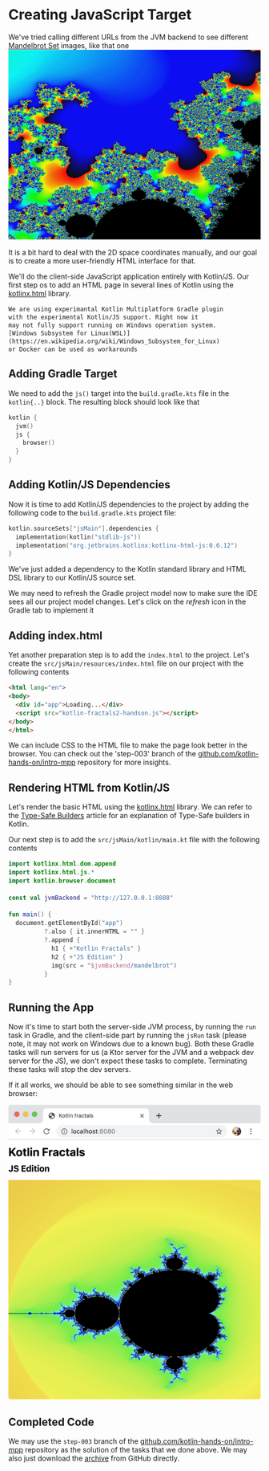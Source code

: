 # Creating JavaScript Target

We've tried calling different URLs from the JVM backend to see
different [Mandelbrot Set](https://en.wikipedia.org/wiki/Mandelbrot_set)
images, like that one
![](./assets/mandelbrot-zoom2.png)

It is a bit hard to deal with the 2D space coordinates manually,
and our goal is to create a more user-friendly HTML interface
for that. 

We'll do the client-side JavaScript application entirely with Kotlin/JS. Our first step
os to add an HTML page in several lines of Kotlin using the 
[kotlinx.html](https://github.com/Kotlin/kotlinx.html) library.


```note
We are using experimantal Kotlin Multiplatform Gradle plugin
with the experimental Kotlin/JS support. Right now it
may not fully support running on Windows operation system. 
[Windows Subsystem for Linux(WSL)](https://en.wikipedia.org/wiki/Windows_Subsystem_for_Linux)
or Docker can be used as workarounds
```

## Adding Gradle Target

We need to add the `js()` target into the `build.gradle.kts` file
in the `kotlin{..}` block. The resulting block should look like that

```kotlin
kotlin {
  jvm()
  js {
    browser()
  }
}
```

## Adding Kotlin/JS Dependencies

Now it is time to add Kotlin/JS dependencies to the project by
adding the following code to the `build.gradle.kts` project file:

```kotlin
kotlin.sourceSets["jsMain"].dependencies {
  implementation(kotlin("stdlib-js"))
  implementation("org.jetbrains.kotlinx:kotlinx-html-js:0.6.12")
}
```

We've just added a dependency to the Kotlin standard library and
HTML DSL library to our Kotlin/JS source set.

We may need to refresh the Gradle project model now to make sure
the IDE sees all our project model changes. Let's click on the _refresh_
icon in the Gradle tab to implement it

## Adding index.html

Yet another preparation step is to add the `index.html`
to the project. Let's create the 
`src/jsMain/resources/index.html` file on our project
with the following contents
```html
<html lang="en">
<body>
  <div id="app">Loading...</div>
  <script src="kotlin-fractals2-handson.js"></script>
</body>
</html>
```
We can include CSS to the HTML file to make the page look better in the browser.
You can check out the 'step-003' branch of the
[github.com/kotlin-hands-on/intro-mpp](https://github.com/kotlin-hands-on/intro-mpp)
repository for more insights.

## Rendering HTML from Kotlin/JS

Let's render the basic HTML using the
[kotlinx.html](https://github.com/Kotlin/kotlinx.html) library.
We can refer to the
[Type-Safe Builders](https://kotlinlang.org/docs/reference/type-safe-builders.html)
article for an explanation of Type-Safe builders in Kotlin.

Our next step is to add the `src/jsMain/kotlin/main.kt` file
with the following contents

```kotlin
import kotlinx.html.dom.append
import kotlinx.html.js.*
import kotlin.browser.document

const val jvmBackend = "http://127.0.0.1:8888"

fun main() {
  document.getElementById("app")
          ?.also { it.innerHTML = "" }
          ?.append {
            h1 { +"Kotlin Fractals" }
            h2 { +"JS Edition" }
            img(src = "$jvmBackend/mandelbrot")
          }
}
```

## Running the App

Now it's time to start both the server-side JVM process,
by running the `run` task in Gradle, and the client-side
part by running the `jsRun` task (please note, it may
not work on Windows due to a known bug). Both these Gradle tasks
will run servers for us (a Ktor server for the JVM and a
webpack dev server for the JS), we don't expect these tasks
to complete. Terminating these tasks will stop the dev servers. 


If it all works, we should be able to see something
similar in the web browser:

![](./assets/site-preview.png)


## Completed Code

We may use the `step-003` branch of the
[github.com/kotlin-hands-on/intro-mpp](https://github.com/kotlin-hands-on/intro-mpp)
repository as the solution of the tasks that we done above. 
We may also just download the
[archive](https://github.com/kotlin-hands-on/intro-mpp/archive/step-003.zip)
from GitHub directly.
